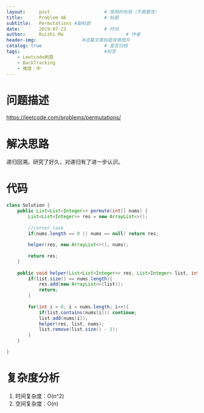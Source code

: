 ```yaml
---
layout:     post   				    # 使用的布局（不需要改）
title:      Problem 46				# 标题 
subtitle:   Permutations #副标题
date:       2019-07-23				# 时间
author:     Ruizhi Ma 						# 作者
header-img:              	#这篇文章标题背景图片
catalog: true 						# 是否归档
tags:								#标签
    - Leetcode刷题
    - BackTracking
    - 难度：中
---
```

# 问题描述
https://leetcode.com/problems/permutations/

# 解决思路
递归回溯。研究了好久，对递归有了进一步认识。

# 代码
```java
class Solution {
    public List<List<Integer>> permute(int[] nums) {
        List<List<Integer>> res = new ArrayList<>();
        
        //corner case
        if(nums.length == 0 || nums == null) return res;
        
        helper(res, new ArrayList<>(), nums);
        
        return res;
    }
    
    public void helper(List<List<Integer>> res, List<Integer> list, int[] nums){
        if(list.size() == nums.length){
            res.add(new ArrayList<>(list));
            return;
        }
        
        for(int i = 0; i < nums.length; i++){
            if(list.contains(nums[i])) continue;
            list.add(nums[i]);
            helper(res, list, nums);
            list.remove(list.size() - 1);
        }
    }

}
```

# 复杂度分析
1. 时间复杂度：O(n^2)
2. 空间复杂度：O(n)
